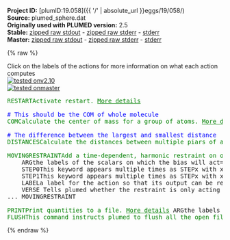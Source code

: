 **Project ID:** [plumID:19.058]({{ '/' | absolute_url }}eggs/19/058/)  
**Source:** plumed_sphere.dat  
**Originally used with PLUMED version:** 2.5  
**Stable:** [zipped raw stdout](plumed_sphere.dat.plumed.stdout.txt.zip) - [zipped raw stderr](plumed_sphere.dat.plumed.stderr.txt.zip) - [stderr](plumed_sphere.dat.plumed.stderr)  
**Master:** [zipped raw stdout](plumed_sphere.dat.plumed_master.stdout.txt.zip) - [zipped raw stderr](plumed_sphere.dat.plumed_master.stderr.txt.zip) - [stderr](plumed_sphere.dat.plumed_master.stderr)  

{% raw %}
<div class="plumedpreheader">
<div class="headerInfo" id="value_details_data/plumed_sphere.dat"> Click on the labels of the actions for more information on what each action computes </div>
<div class="containerBadge">
<div class="headerBadge"><a href="plumed_sphere.dat.plumed.stderr"><img src="https://img.shields.io/badge/v2.10-passing-green.svg" alt="tested onv2.10" /></a></div>
<div class="headerBadge"><a href="plumed_sphere.dat.plumed_master.stderr"><img src="https://img.shields.io/badge/master-passing-green.svg" alt="tested onmaster" /></a></div>
</div>
</div>
<pre class="plumedlisting">
<span class="plumedtooltip" style="color:green">RESTART<span class="right">Activate restart. <a href="https://www.plumed.org/doc-master/user-doc/html/RESTART" style="color:green">More details</a><i></i></span></span>
<br/><span style="color:blue" class="comment"># This should be the COM of whole molecule</span>
<span style="display:none;" id="data/plumed_sphere.dat">The RESTART action with label <b></b> calculates something</span><span class="plumedtooltip" style="color:green">COM<span class="right">Calculate the center of mass for a group of atoms. <a href="https://www.plumed.org/doc-master/user-doc/html/COM" style="color:green">More details</a><i></i></span></span> <span class="plumedtooltip">ATOMS<span class="right">the list of atoms which are involved the virtual atom's definition<i></i></span></span>=1-216 <span class="plumedtooltip">LABEL<span class="right">a label for the action so that its output can be referenced in the input to other actions<i></i></span></span>=<b name="data/plumed_sphere.datcom" onclick='showPath("data/plumed_sphere.dat","data/plumed_sphere.datcom","data/plumed_sphere.datcom","brown")'>com</b>
<br/><span style="color:blue" class="comment"># The difference between the largest and smallest distance</span>
<span style="display:none;" id="data/plumed_sphere.datcom">The COM action with label <b>com</b> calculates something</span><span class="plumedtooltip" style="color:green">DISTANCES<span class="right">Calculate the distances between multiple piars of atoms <a href="https://www.plumed.org/doc-master/user-doc/html/DISTANCES" style="color:green">More details</a><i></i></span></span> <span class="plumedtooltip">GROUPA<span class="right">Calculate the distances between all the atoms in GROUPA and all the atoms in GROUPB<i></i></span></span>=<b name="data/plumed_sphere.datcom">com</b> <span class="plumedtooltip">GROUPB<span class="right">Calculate the distances between all the atoms in GROUPA and all the atoms in GROUPB<i></i></span></span>=1-216 <span class="plumedtooltip">MIN<span class="right">calculate the minimum value<i></i></span></span>={BETA=10} <span class="plumedtooltip">MAX<span class="right">calculate the maximum value<i></i></span></span>={BETA=.001} <span class="plumedtooltip">LABEL<span class="right">a label for the action so that its output can be referenced in the input to other actions<i></i></span></span>=<b name="data/plumed_sphere.datd1" onclick='showPath("data/plumed_sphere.dat","data/plumed_sphere.datd1","data/plumed_sphere.datd1","brown")'>d1</b>
<br/><span style="display:none;" id="data/plumed_sphere.datd1">The DISTANCES action with label <b>d1</b> calculates the following quantities:<table  align="center" frame="void" width="95%" cellpadding="5%"><tr><td width="5%"><b> Quantity </b>  </td><td><b> Description </b> </td></tr><tr><td width="5%">d1.min</td><td>the minimum colvar</td></tr><tr><td width="5%">d1.max</td><td>the maximum colvar</td></tr><tr><td width="5%">d1.value</td><td>the DISTANCES between the each pair of atoms that were specified</td></tr></table></span><span class="plumedtooltip" style="color:green">MOVINGRESTRAINT<span class="right">Add a time-dependent, harmonic restraint on one or more variables. <a href="https://www.plumed.org/doc-master/user-doc/html/MOVINGRESTRAINT" style="color:green">More details</a><i></i></span></span> ...
    <span class="plumedtooltip">ARG<span class="right">the labels of the scalars on which the bias will act<i></i></span></span>=<b name="data/plumed_sphere.datd1">d1.min</b>
    <span class="plumedtooltip">STEP0<span class="right">This keyword appears multiple times as STEPx with x=0,1,2,<i></i></span></span>=0      <span class="plumedtooltip">AT0<span class="right">ATx is equal to the position of the restraint at time STEPx<i></i></span></span>=0.5  <span class="plumedtooltip">KAPPA0<span class="right">KAPPAx is equal to the value of the force constants at time STEPx<i></i></span></span>=0.0
    <span class="plumedtooltip">STEP1<span class="right">This keyword appears multiple times as STEPx with x=0,1,2,<i></i></span></span>=20000  <span class="plumedtooltip">AT1<span class="right">ATx is equal to the position of the restraint at time STEPx<i></i></span></span>=0.5  <span class="plumedtooltip">KAPPA1<span class="right">KAPPAx is equal to the value of the force constants at time STEPx<i></i></span></span>=50000.0
    <span class="plumedtooltip">LABEL<span class="right">a label for the action so that its output can be referenced in the input to other actions<i></i></span></span>=<b name="data/plumed_sphere.datm1" onclick='showPath("data/plumed_sphere.dat","data/plumed_sphere.datm1","data/plumed_sphere.datm1","brown")'>m1</b>
    <span class="plumedtooltip">VERSE<span class="right"> Tells plumed whether the restraint is only acting for CV larger (U) or smaller (L) than the restraint or whether it is acting on both sides (B)<i></i></span></span>=L
... MOVINGRESTRAINT
<br/><span style="display:none;" id="data/plumed_sphere.datm1">The MOVINGRESTRAINT action with label <b>m1</b> calculates the following quantities:<table  align="center" frame="void" width="95%" cellpadding="5%"><tr><td width="5%"><b> Quantity </b>  </td><td><b> Description </b> </td></tr><tr><td width="5%">m1.bias</td><td>the instantaneous value of the bias potential</td></tr><tr><td width="5%">m1.work</td><td>the total work performed changing this restraint</td></tr><tr><td width="5%">m1.force2</td><td>the instantaneous value of the squared force due to this bias potential</td></tr><tr><td width="5%">m1._cntr</td><td>one or multiple instances of this quantity can be referenced elsewhere in the input file</td></tr><tr><td width="5%">m1._work</td><td>one or multiple instances of this quantity can be referenced elsewhere in the input file</td></tr><tr><td width="5%">m1._kappa</td><td>one or multiple instances of this quantity can be referenced elsewhere in the input file</td></tr></table></span><span class="plumedtooltip" style="color:green">PRINT<span class="right">Print quantities to a file. <a href="https://www.plumed.org/doc-master/user-doc/html/PRINT" style="color:green">More details</a><i></i></span></span> <span class="plumedtooltip">ARG<span class="right">the labels of the values that you would like to print to the file<i></i></span></span>=<b name="data/plumed_sphere.datd1">d1.*</b>,<b name="data/plumed_sphere.datm1">m1.*</b> <span class="plumedtooltip">FILE<span class="right">the name of the file on which to output these quantities<i></i></span></span>=colvar <span class="plumedtooltip">STRIDE<span class="right"> the frequency with which the quantities of interest should be output<i></i></span></span>=10
<span class="plumedtooltip" style="color:green">FLUSH<span class="right">This command instructs plumed to flush all the open files with a user specified frequency. <a href="https://www.plumed.org/doc-master/user-doc/html/FLUSH" style="color:green">More details</a><i></i></span></span> <span class="plumedtooltip">STRIDE<span class="right">the frequency with which all the open files should be flushed<i></i></span></span>=10
</pre>
{% endraw %}
